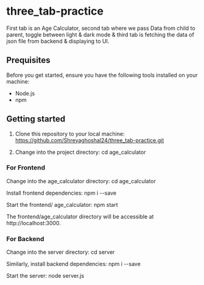 # three_tab-practice
First tab is an Age Calculator, second tab where we pass Data from child to parent, toggle between light & dark mode & third tab is fetching the data of json file from backend & displaying to UI.

## Prequisites
Before you get started, ensure you have the following tools installed on your machine:

- Node.js
- npm

## Getting started
1. Clone this repository to your local machine: https://github.com/Shreyaghoshal24/three_tab-practice.git

2. Change into the project directory: cd age_calculator

### For Frontend
Change into the age_calculator directory: cd age_calculator

Install frontend dependencies: npm i --save

Start the frontend/ age_calculator: npm start

The frontend/age_calculator directory will be accessible at http://localhost:3000.

### For Backend
Change into the server directory: cd server

Similarly, install backend dependencies: npm i --save

Start the server: node server.js
